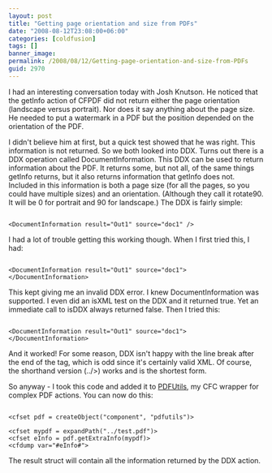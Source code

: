 ```yaml
---
layout: post
title: "Getting page orientation and size from PDFs"
date: "2008-08-12T23:08:00+06:00"
categories: [coldfusion]
tags: []
banner_image: 
permalink: /2008/08/12/Getting-page-orientation-and-size-from-PDFs
guid: 2970
---
```


I had an interesting conversation today with Josh Knutson. He noticed that the getInfo action of CFPDF did not return either the page orientation (landscape versus portrait). Nor does it say anything about the page size. He needed to put a watermark in a PDF but the position depended on the orientation of the PDF.
<!--more-->
I didn't believe him at first, but a quick test showed that he was right. This information is not returned. So we both looked into DDX. Turns out there is a DDX operation called DocumentInformation. This DDX can be used to return information about the PDF. It returns some, but not all, of the same things getInfo returns, but it also returns information that getInfo does not. Included in this information is both a page size (for all the pages, so you could have multiple sizes) and an orientation. (Although they call it rotate90. It will be 0 for portrait and 90 for landscape.) The DDX is fairly simple: 

<pre><code class="language-markup">
&lt;DocumentInformation result="Out1" source="doc1" /&gt;
</code></pre>

I had a lot of trouble getting this working though. When I first tried this, I had:

<pre><code class="language-markup">
&lt;DocumentInformation result="Out1" source="doc1"&gt;
&lt;/DocumentInformation&gt;
</code></pre>

This kept giving me an invalid DDX error. I knew DocumentInformation was supported. I even did an isXML test on the DDX and it returned true. Yet an immediate call to isDDX always returned false. Then I tried this:

<pre><code class="language-markup">
&lt;DocumentInformation result="Out1" source="doc1"&gt;&lt;/DocumentInformation&gt;
</code></pre>

And it worked! For some reason, DDX isn't happy with the line break after the end of the tag, which is odd since it's certainly valid XML. Of course, the shorthand version (../&gt;) works and is the shortest form. 

So anyway - I took this code and added it to <a href="http://pdfutils.riaforge.org">PDFUtils</a>, my CFC wrapper for complex PDF actions. You can now do this:

<pre><code class="language-markup">
&lt;cfset pdf = createObject("component", "pdfutils")&gt;

&lt;cfset mypdf = expandPath("../test.pdf")&gt;
&lt;cfset eInfo = pdf.getExtraInfo(mypdf)&gt;
&lt;cfdump var="#eInfo#"&gt;
</code></pre>

The result struct will contain all the information returned by the DDX action.